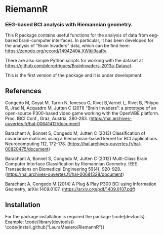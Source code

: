 # RiemannR

### EEG-based BCI analysis with Riemannian geometry.

This R package contains useful functions for the analysis of data from eeg-based brain-computer interfaces.
In particular, it has been developed for the analysis of "Brain Invaders" data, which can be find here: https://zenodo.org/record/1494240#.XWjtji9aaRv.

There are also simple Python scripts for working with the dataset at https://github.com/plcrodrigues/BrainInvaders-2013a-Dataset.

This is the first version of the package and it is under development.


## References

Congedo M, Goyat M, Tarrin N, Ionescu G, Rivet B,Varnet L, Rivet B, Phlypo R, Jrad N, Acquadro M, Jutten C (2011) “Brain Invaders”: a prototype of an open-source P300-based video game working with the OpenViBE platform. Proc. IBCI Conf., Graz, Austria, 280-283. (https://hal.archives-ouvertes.fr/hal-00641412/document)

Barachant A, Bonnet S, Congedo M, Jutten C (2013) Classification of covariance matrices using a Riemannian-based kernel for BCI applications. Neurocomputing 112, 172-178. (https://hal.archives-ouvertes.fr/hal-00820475/document)

Barachant A, Bonnet S, Congedo M, Jutten C (2012) Multi-Class Brain Computer Interface Classification by Riemannian Geometry. IEEE Transactions on Biomedical Engineering 59(4), 920-928. (https://hal.archives-ouvertes.fr/hal-00681328/document)

Barachant A, Congedo M (2014) A Plug & Play P300 BCI using Information Geometry, arXiv:1409.0107. (https://arxiv.org/pdf/1409.0107.pdf)

## Installation

For the package installation is required the package \code{devtools}.
Example: 
\code{library(devtools)}
\code{install_github("LauraMasiero/RiemannR")}
